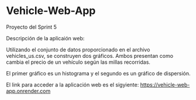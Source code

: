 # Vehicle-Web-App
Proyecto del Sprint 5

Descripción de la aplicaión web:

Utilizando el conjunto de datos proporcionado en el archivo vehicles_us.csv, se construyen dos gráficos. Ambos presentan como cambia el precio de un vehículo según las millas recorridas. 

El primer gráfico es un histograma y el segundo es un gráfico de dispersión. 

El link para acceder a la aplicación web es el sigyiente: https://vehicle-web-app.onrender.com